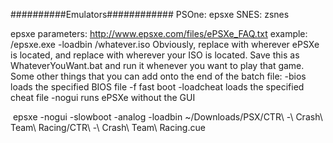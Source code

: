 ##########Emulators############
PSOne: epsxe
SNES: zsnes

epsxe parameters:	http://www.epsxe.com/files/ePSXe_FAQ.txt
example:
<PathToEpsxe>/epsxe.exe -loadbin <PathToROM>/whatever.iso
Obviously, replace <PathToEpsxe> with wherever ePSXe is located, and replace <PathToROM> with wherever your ISO is located.
Save this as WhateverYouWant.bat and run it whenever you want to play that game.
Some other things that you can add onto the end of the batch file:
-bios <file> loads the specified BIOS file
-f fast boot
-loadcheat <file> loads the specified cheat file
-nogui runs ePSXe without the GUI

 epsxe -nogui -slowboot -analog -loadbin ~/Downloads/PSX/CTR\ -\ Crash\ Team\ Racing/CTR\ -\ Crash\ Team\ Racing.cue
